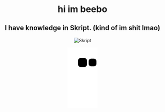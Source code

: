 <div align="center">
  <h1 style="font-weight: bold;"> hi im beebo </h1>
  <h2>I have knowledge in Skript. (kind of im shit lmao)</h2>
  <img align="center" alt="Skript" height="80" width="80" src="https://forums.skunity.com/styles/default/xenforo/logo.og.png">

  ![Snake animation](https://github.com/rafaballerini/rafaballerini/blob/output/github-contribution-grid-snake.svg)
